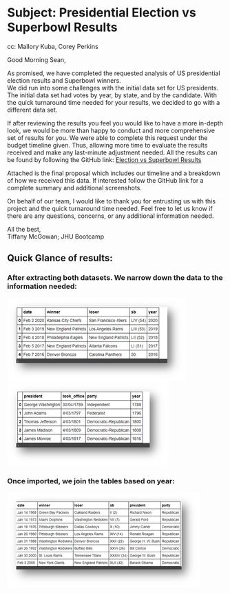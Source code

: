 # Subject: Presidential Election vs Superbowl Results
cc: Mallory Kuba, Corey Perkins

Good Morning Sean,

As promised, we have completed the requested analysis of US presidential election results and Superbowl winners.  
We did run into some challenges with the initial data set for US presidents. The initial data set had votes by year, by state, and by the candidate. With the quick turnaround time needed for your results, we decided to go with a different data set.

If after reviewing the results you feel you would like to have a more in-depth look, we would be more than happy to conduct and more comprehensive set of results for you. 
We were able to complete this request under the budget timeline given. Thus, allowing more time to evaluate the results received and make any last-minute adjustment needed.  All the results can be found by following the GitHub link: [Election vs Superbowl Results](https://github.com/perkins228/Superbowl-Presidents.git)

Attached is the final proposal which includes our timeline and a breakdown of how we received this data. If interested follow the GitHub link for a complete summary and additional screenshots.

On behalf of our team, I would like to thank you for entrusting us with this project and the quick turnaround time needed.
Feel free to let us know if there are any questions, concerns, or any additional information needed.

All the best, </br>
Tiffany McGowan; JHU Bootcamp 

## Quick Glance of results:

### After extracting both datasets. We narrow down the data to the information needed:
![Images/superbowl.jpg](Images/superbowl.jpg)  ![Images/presidents.jpg](Images/presidents.jpg)

### Once imported, we join the tables based on year:
![Images/combined.jpg](Images/combined.jpg)
